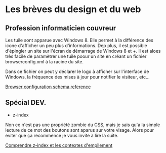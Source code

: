 # Les brèves du design et du web 


## Profession informaticien couvreur

Les tuile sont apparue avec Windows 8. Elle permet à la différence des icone d'afficher un peu plus d'informations. Dep plus, il est possible d'épingler un site sur l'écran de démarrage de Windows 8 et +. Il est aloes très facile de paramètrer une tuile poour un site en créant un fichier browserconfig.xml à la racine du site.

Dans ce fichier on peut y déclarer le logo à afficher sur l'interface de Windows, la fréquence des mises à jour pour notifier le visiteur, etc...

[Browser configuration schema reference](https://msdn.microsoft.com/library/dn320426(v=vs.85).aspx)


## Spécial DEV. 

- z-index

Non ce n'est pas une propriété zombie du CSS, mais je sais qu'a la simple lecture de ce mot des boutons sont aparus sur votre visage. Alors pour eviter que ça recommence je vous invite à lire la suite.

[Comprendre z-index et les contextes d'empilement](https://iamvdo.me/blog/comprendre-z-index-et-les-contextes-dempilement)